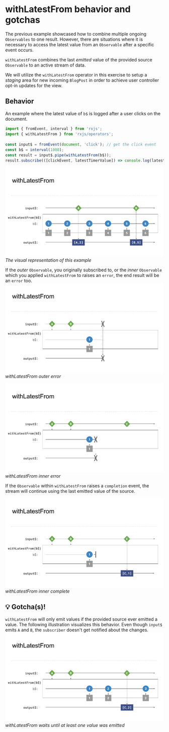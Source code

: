 # withLatestFrom behavior and gotchas

The previous example showcased how to combine multiple ongoing `Observables` to one result. However, there are
situations where it is necessary to access the latest value from an `Observable` after a specific event occurs.

`withLatestFrom` combines the last _emitted_ value of the provided source `Observable` to an active stream of data.

We will utilize the `withLatestFrom` operator in this exercise to setup a _staging_ area for new incoming `BlogPost` 
in order to achieve user controller opt-in updates for the view.

## Behavior 

An example where the latest value of `b$` is logged after a user clicks on the document.
```Typescript
import { fromEvent, interval } from 'rxjs';
import { withLatestFrom } from 'rxjs/operators';

const input$ = fromEvent(document, 'click'); // get the click event
const b$ = interval(1000);
const result = input$.pipe(withLatestFrom(b$));
result.subscribe(([clickEvent, latestTimerValue]) => console.log(latestTimerValue)); // logs the latest value of the timer
```
![The visual representation of this example](./assets/images/Reactive-architecture-and-ux-patterns_angular_combination-operators_withLatestFrom-theory-example_michael-hladky.png)
_The visual representation of this example_

If the _outer_ `Observable`, you originally subscribed to, or the _inner_ `Observable` which you applied `withLatestFrom`
to raises an `error`, the end result will be an `error` too.
![withLatestFrom outer error](./assets/images/Reactive-architecture-and-ux-patterns_angular_combination-operators_withLatestFrom-outer-error_michael-hladky.png)
_withLatestFrom outer error_

![withLatestFrom inner error](./assets/images/Reactive-architecture-and-ux-patterns_angular_combination-operators_withLatestFrom-inner-error_michael-hladky.png)
_withLatestFrom inner error_

If the `Observable` within `withLatestFrom` raises a `completion` event, the stream will continue using the last emitted 
value of the source.

![](./assets/images/Reactive-architecture-and-ux-patterns_angular_combination-operators_withLatestFrom-inner-complete_michael-hladky.png)
_withLatestFrom inner complete_

## 💡 Gotcha(s)!

`withLatestFrom` will only emit values if the provided source ever emitted a value.
The following illustration visualizes this behavior. Even though `input$` emits `A` and `B`, the `subscriber` doesn't get
notified about the changes.
![](./assets/images/Reactive-architecture-and-ux-patterns_angular_combination-operators_withLatestFrom-outer-ongoing_michael-hladky.png)
_withLatestFrom waits until at least one value was emitted_
